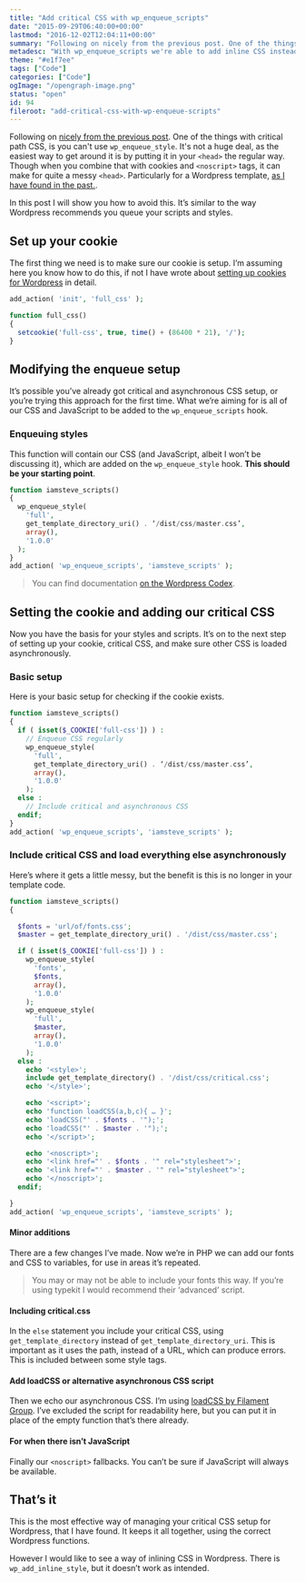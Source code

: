 ```yaml
---
title: "Add critical CSS with wp_enqueue_scripts"
date: "2015-09-29T06:40:00+00:00"
lastmod: "2016-12-02T12:04:11+00:00"
summary: "Following on nicely from the previous post. One of the things with critical path CSS, is you can’t use wp_enqueue_style. It’s not a huge deal, as the easiest way to get around it is by putting it in your <head> the regular way. Though when you combine that with cookies and <noscript> tags, it can make for quite a messy <head>. Particularly for a Wordpress template, as I have found in the past..In this post I will show you how to avoid this. It’s similar to the way Wordpress recommends you queue your scripts and styles."
metadesc: "With wp_enqueue_scripts we're able to add inline CSS instead of including a file, this means we can add our critical CSS through functions.php."
theme: "#e1f7ee"
tags: ["Code"]
categories: ["Code"]
ogImage: "/opengraph-image.png"
status: "open"
id: 94
fileroot: "add-critical-css-with-wp-enqueue-scripts"
---
```


Following on [nicely from the previous post](/blog/setting-a-cookie-with-wordpress). One of the things with critical path CSS, is you can't use `wp_enqueue_style`. It's not a huge deal, as the easiest way to get around it is by putting it in your `<head>` the regular way. Though when you combine that with cookies and `<noscript>` tags, it can make for quite a messy `<head>`. Particularly for a Wordpress template, [as I have found in the past.](/blog/using-cookies-to-serve-critical-css-for-first-time-visits).

In this post I will show you how to avoid this. It’s similar to the way Wordpress recommends you queue your scripts and styles.

## Set up your cookie
The first thing we need is to make sure our cookie is setup. I’m assuming here you know how to do this, if not I have wrote about [setting up cookies for Wordpress](/blog/setting-a-cookie-with-wordpress) in detail.

```php
add_action( 'init', 'full_css' );

function full_css()
{
  setcookie('full-css', true, time() + (86400 * 21), '/');
}
```

## Modifying the enqueue setup
It’s possible you’ve already got critical and asynchronous CSS setup, or you’re trying this approach for the first time. What we’re aiming for is all of our CSS and JavaScript to be added to the `wp_enqueue_scripts` hook.

### Enqueuing styles
This function will contain our CSS (and JavaScript, albeit I won’t be discussing it), which are added on the `wp_enqueue_style` hook. **This should be your starting point**.

```php
function iamsteve_scripts()
{
  wp_enqueue_style(
    'full',
    get_template_directory_uri() . ‘/dist/css/master.css’,
    array(),
    '1.0.0'
  );
}
add_action( 'wp_enqueue_scripts', 'iamsteve_scripts' );
```

> You can find documentation [on the Wordpress Codex](https://codex.wordpress.org/Function_Reference/wp_enqueue_style).

## Setting the cookie and adding our critical CSS
Now you have the basis for your styles and scripts. It’s on to the next step of setting up your cookie, critical CSS, and make sure other CSS is loaded asynchronously.

### Basic setup
Here is your basic setup for checking if the cookie exists.

```php
function iamsteve_scripts()
{
  if ( isset($_COOKIE['full-css']) ) :
    // Enqueue CSS regularly
    wp_enqueue_style(
      'full',
      get_template_directory_uri() . ‘/dist/css/master.css’,
      array(),
      '1.0.0'
    );
  else :
    // Include critical and asynchronous CSS
  endif;
}
add_action( 'wp_enqueue_scripts', 'iamsteve_scripts' );
```

### Include critical CSS and load everything else asynchronously
Here’s where it gets a little messy, but the benefit is this is no longer in your template code.

```php
function iamsteve_scripts()
{

  $fonts = 'url/of/fonts.css';
  $master = get_template_directory_uri() . '/dist/css/master.css';

  if ( isset($_COOKIE['full-css']) ) :
    wp_enqueue_style(
      'fonts',
      $fonts,
      array(),
      '1.0.0'
    );
    wp_enqueue_style(
      'full',
      $master,
      array(),
      '1.0.0'
    );
  else :
    echo '<style>';
    include get_template_directory() . '/dist/css/critical.css';
    echo '</style>';

    echo '<script>';
    echo 'function loadCSS(a,b,c){ … }';
    echo 'loadCSS("' . $fonts . '");';
    echo 'loadCSS("' . $master . '");';
    echo '</script>';

    echo '<noscript>';
    echo '<link href="' . $fonts . '" rel="stylesheet">';
    echo '<link href="' . $master . '" rel="stylesheet">';
    echo '</noscript>';
  endif;

}
add_action( 'wp_enqueue_scripts', 'iamsteve_scripts' );
```

#### Minor additions
There are a few changes I’ve made. Now we’re in PHP we can add our fonts and CSS to variables, for use in areas it’s repeated.

> You may or may not be able to include your fonts this way. If you’re using typekit I would recommend their ‘advanced’ script.

#### Including critical.css
In the `else` statement you include your critical CSS, using `get_template_directory` instead of `get_template_directory_uri`. This is important as it uses the path, instead of a URL, which can produce errors. This is included between some style tags.

#### Add loadCSS or alternative asynchronous CSS script
Then we echo our asynchronous CSS. I’m using [loadCSS by Filament Group](https://github.com/filamentgroup/loadCSS). I’ve excluded the script for readability here, but you can put it in place of the empty function that’s there already.

#### For when there isn’t JavaScript
Finally our `<noscript>` fallbacks. You can’t be sure if JavaScript will always be available.

## That’s it
This is the most effective way of managing your critical CSS setup for Wordpress, that I have found. It keeps it all together, using the correct Wordpress functions.

However I would like to see a way of inlining CSS in Wordpress. There is `wp_add_inline_style`, but it doesn’t work as intended.
